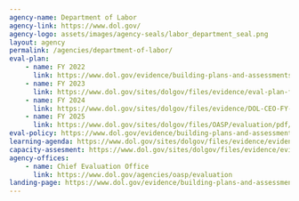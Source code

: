 ```yaml
---
agency-name: Department of Labor
agency-link: https://www.dol.gov/
agency-logo: assets/images/agency-seals/labor_department_seal.png
layout: agency
permalink: /agencies/department-of-labor/
eval-plan:
    - name: FY 2022
      link: https://www.dol.gov/evidence/building-plans-and-assessments
    - name: FY 2023
      link: https://www.dol.gov/sites/dolgov/files/evidence/eval-plan-fy2022-2023.pdf 
    - name: FY 2024
      link: https://www.dol.gov/sites/dolgov/files/evidence/DOL-CEO-FY-2023-2024-Evaluation-Plan.pdf
    - name: FY 2025
      link: https://www.dol.gov/sites/dolgov/files/OASP/evaluation/pdf/DOL-CEO-FY-2024-2025-Evaluation-Plan.pdf
eval-policy: https://www.dol.gov/evidence/building-plans-and-assessments
learning-agenda: https://www.dol.gov/sites/dolgov/files/evidence/evidence-building-plan-fy2022-2026.pdf
capacity-assesment: https://www.dol.gov/sites/dolgov/files/evidence/evidence-capacity-assessment.pdf
agency-offices:
    - name: Chief Evaluation Office
      link: https://www.dol.gov/agencies/oasp/evaluation
landing-page: https://www.dol.gov/evidence/building-plans-and-assessments
---
```

